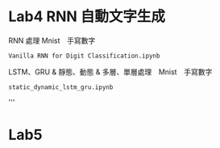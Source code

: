 # Lab4 RNN 自動文字生成
RNN 處理 Mnist　手寫數字
```
Vanilla RNN for Digit Classification.ipynb
```
LSTM、GRU & 靜態、動態 & 多層、單層處理　Mnist　手寫數字

```
static_dynamic_lstm_gru.ipynb
```
'''
# Lab5 
